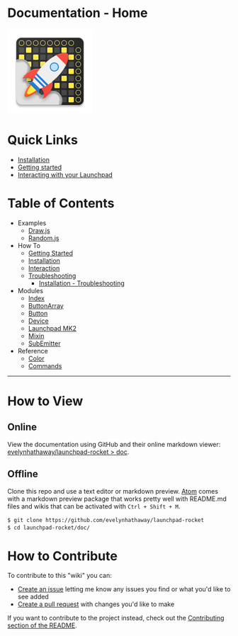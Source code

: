 # Documentation - Home
![Rocket Icon](images/icon.png)


# Quick Links
- [Installation](installation.md)
- [Getting started](getting-started.md)
- [Interacting with your Launchpad](interaction.md)


# Table of Contents
- Examples
	- [Draw.js](example/draw.md)
	- [Random.js](example/random.md)
- How To
	- [Getting Started](getting-started.md)
	- [Installation](installation.md)
	- [Interaction](interaction.md)
	- [Troubleshooting](troubleshooting.md)
		- [Installation - Troubleshooting](troubleshooting.md#installation)
- Modules
	- [Index](module/index.md)
	- [ButtonArray](module/button-array.md)
	- [Button](module/button.md)
	- [Device](module/device.md)
	- [Launchpad MK2](module/launchpad-mk2.md)
	- [Mixin](module/mixin.md)
	- [SubEmitter](module/sub-emitter.md)
- Reference
	- [Color](color.md)
	- [Commands](commands.md)


---


# How to View
## Online
View the documentation using GitHub and their online markdown viewer: [evelynhathaway/launchpad-rocket > doc](https://github.com/evelynhathaway/launchpad-rocket/tree/master/doc).

## Offline
Clone this repo and use a text editor or markdown preview. [Atom](https://atom.io/) comes with a markdown preview package that works pretty well with README.md files and wikis that can be activated with `Ctrl + Shift + M`.
```bash
$ git clone https://github.com/evelynhathaway/launchpad-rocket
$ cd launchpad-rocket/doc/
```


# How to Contribute
To contribute to this "wiki" you can:
- [Create an issue](https://github.com/evelynhathaway/launchpad-rocket/issues/new?title=&body=%3C!--%0A%09Write%20under%20this%20comment%20what%20you%27d%20like%20to%20see%20updated%20in%20the%20docs.%0A--%3E%0A%0A%0A) letting me know any issues you find or what you'd like to see added
- [Create a pull request](https://www.google.com/search?q=github+how+to+contribute+pull+request) with changes you'd like to make


If you want to contribute to the project instead, check out the [Contributing section of the README](../#contributing).

